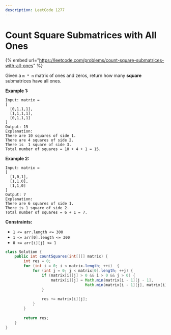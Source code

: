 ```yaml
---
description: LeetCode 1277
---
```


# Count Square Submatrices with All Ones

{% embed url="https://leetcode.com/problems/count-square-submatrices-with-all-ones" %}



Given a `m * n` matrix of ones and zeros, return how many **square** submatrices have all ones.

&#x20;

**Example 1:**

```
Input: matrix =
[
  [0,1,1,1],
  [1,1,1,1],
  [0,1,1,1]
]
Output: 15
Explanation: 
There are 10 squares of side 1.
There are 4 squares of side 2.
There is  1 square of side 3.
Total number of squares = 10 + 4 + 1 = 15.
```

**Example 2:**

```
Input: matrix = 
[
  [1,0,1],
  [1,1,0],
  [1,1,0]
]
Output: 7
Explanation: 
There are 6 squares of side 1.  
There is 1 square of side 2. 
Total number of squares = 6 + 1 = 7.
```

&#x20;

**Constraints:**

* `1 <= arr.length <= 300`
* `1 <= arr[0].length <= 300`
* `0 <= arr[i][j] <= 1`

```java
class Solution {
    public int countSquares(int[][] matrix) {
        int res = 0;
        for (int i = 0; i < matrix.length; ++i)  {
            for (int j = 0; j < matrix[0].length; ++j) {
                if (matrix[i][j] > 0 && i > 0 && j > 0) {
                    matrix[i][j] = Math.min(matrix[i - 1][j - 1],
                                   Math.min(matrix[i - 1][j], matrix[i][j - 1])) + 1;
                }
                
                res += matrix[i][j];
            }
        }
        
        return res;
    }
}
```
